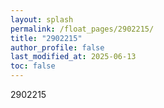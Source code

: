 ```yaml
---
layout: splash
permalink: /float_pages/2902215/
title: "2902215"
author_profile: false
last_modified_at: 2025-06-13
toc: false
---
```

 
2902215
